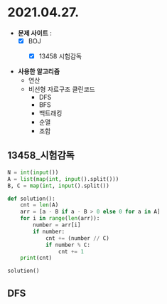 # 2021.04.27.

- **문제 사이트** : 
  - [x] BOJ
    - [x] 13458 시험감독


- **사용한 알고리즘**
  - 연산
  - 비선형 자료구조 클린코드
    - DFS
    - BFS
    - 백트래킹
    - 순열
    - 조합




## 13458_시험감독

```python
N = int(input())
A = list(map(int, input().split()))
B, C = map(int, input().split())

def solution():
    cnt = len(A)
    arr = [a - B if a - B > 0 else 0 for a in A]
    for i in range(len(arr)):
        number = arr[i]
        if number:
            cnt += (number // C)
            if number % C:
                cnt += 1
    print(cnt)

solution()

```



## DFS

```python


```

